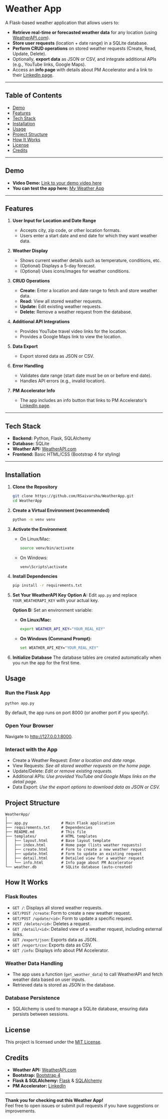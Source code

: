 # Weather App

A Flask-based weather application that allows users to:

- **Retrieve real-time or forecasted weather data** for any location (using [WeatherAPI.com](https://www.weatherapi.com/)).
- **Store user requests** (location + date range) in a SQLite database.
- **Perform CRUD operations** on stored weather requests (Create, Read, Update, Delete).
- Optionally, **export data** as JSON or CSV, and integrate additional APIs (e.g., YouTube links, Google Maps).
- Access an **info page** with details about PM Accelerator and a link to their [LinkedIn page](https://www.linkedin.com/company/product-manager-accelerator/).

---

## Table of Contents

- [Demo](#demo)
- [Features](#features)
- [Tech Stack](#tech-stack)
- [Installation](#installation)
- [Usage](#usage)
- [Project Structure](#project-structure)
- [How It Works](#how-it-works)
- [License](#license)
- [Credits](#credits)

---

## Demo

- **Video Demo:** [Link to your demo video here](https://drive.google.com/file/d/1FE7r7UyP81YjAomk-r8VfVbhxdMxdVDC/view?usp=sharing)
- **You can test the app here:** [My Weather App](https://myapp.pythonanywhere.com/)

---

## Features

1. **User Input for Location and Date Range**  
   - Accepts city, zip code, or other location formats.
   - Users enter a start date and end date for which they want weather data.

2. **Weather Display**  
   - Shows current weather details such as temperature, conditions, etc.
   - (Optional) Displays a 5-day forecast.
   - (Optional) Uses icons/images for weather conditions.
  
3. **CRUD Operations**  
   - **Create:** Enter a location and date range to fetch and store weather data.
   - **Read:** View all stored weather requests.
   - **Update:** Edit existing weather requests.
   - **Delete:** Remove a weather request from the database.

4. **Additional API Integrations**  
   - Provides YouTube travel video links for the location.
   - Provides a Google Maps link to view the location.
  
5. **Data Export**  
   - Export stored data as JSON or CSV.

6. **Error Handling**  
   - Validates date range (start date must be on or before end date).
   - Handles API errors (e.g., invalid location).

7. **PM Accelerator Info**  
   - The app includes an info button that links to PM Accelerator’s [LinkedIn page](https://www.linkedin.com/company/product-manager-accelerator/).

---

## Tech Stack

- **Backend:** Python, Flask, SQLAlchemy
- **Database:** SQLite
- **Weather API:** [WeatherAPI.com](https://www.weatherapi.com/)
- **Frontend:** Basic HTML/CSS (Bootstrap 4 for styling)

---

## Installation

1. **Clone the Repository**  
   ```bash
   git clone https://github.com/RSaivarsha/WeatherApp.git
   cd WeatherApp
2. **Create a Virtual Environment (recommended)**
    ```bash
    python -m venv venv
3. **Activate the Environment**
   - On Linux/Mac:
      ```bash
      source venv/bin/activate
   - On Windows:
      ```bash
      venv\Scripts\activate
4. **Install Dependencies**
    ```bash
    pip install -r requirements.txt
5. **Set Your WeatherAPI Key**
    **Option A:**
    Edit `app.py` and replace `YOUR_WEATHERAPI_KEY` with your actual key.

    **Option B:**
    Set an environment variable:
   - **On Linux/Mac:**
      ```bash
      export WEATHER_API_KEY="YOUR_REAL_KEY"
    - **On Windows (Command Prompt):**
      ```bash
      set WEATHER_API_KEY="YOUR_REAL_KEY"
6. **Initialize Database**
    The database tables are created automatically when you run the app for the first time.

 
## Usage

### Run the Flask App

    
    python app.py

By default, the app runs on port 8000 (or another port if you specify).

### Open Your Browser
Navigate to http://127.0.0.1:8000.

### Interact with the App
- Create a Weather Request: *Enter a location and date range.*
- View Requests: *See all stored weather requests on the home page.*
- Update/Delete: *Edit or remove existing requests.*
- Additional APIs: *Use provided YouTube and Google Maps links on the detail page.*
- Data Export: *Use the export options to download data as JSON or CSV.*

## Project Structure 
    
    WeatherApp/
    │
    ├── app.py               # Main Flask application
    ├── requirements.txt     # Dependencies
    ├── README.md            # This file
    ├── templates/           # HTML templates
    │   ├── layout.html      # Base layout template
    │   ├── index.html       # Home page (lists weather requests)
    │   ├── create.html      # Form to create a new weather request
    │   ├── update.html      # Form to update an existing request
    │   ├── detail.html      # Detailed view for a weather request
    │   └── info.html        # Info page about PM Accelerator
    └── weather.db           # SQLite database (auto-created)

## How It Works

### Flask Routes
- `GET /`: Displays all stored weather requests.
- `GET/POST /create`: Form to create a new weather request.
- `GET/POST /update/<id>`: Form to update a specific request.
- `POST /delete/<id>`: Deletes a request.
- `GET /detail/<id>`: Detailed view of a weather request, including external links.
- `GET /export/json`: Exports data as JSON.
- `GET /export/csv`: Exports data as CSV.
- `GET /info`: Displays info about PM Accelerator.

### Weather Data Handling
- The app uses a function (`get_weather_data`) to call WeatherAPI and fetch weather data based on user inputs.
- Retrieved data is stored as JSON in the database.

### Database Persistence
- SQLAlchemy is used to manage a SQLite database, ensuring data persists between sessions.

## License
This project is licensed under the [MIT License](LICENSE).

## Credits
- **Weather API:** [WeatherAPI.com](https://www.weatherapi.com/)
- **Bootstrap:** [Bootstrap 4](https://getbootstrap.com/)
- **Flask & SQLAlchemy:** [Flask](https://flask.palletsprojects.com/) & [SQLAlchemy](https://www.sqlalchemy.org/)
- **PM Accelerator:** [LinkedIn](https://www.linkedin.com/company/product-manager-accelerator/)

---

**Thank you for checking out this Weather App!**  
Feel free to open issues or submit pull requests if you have suggestions or improvements.




